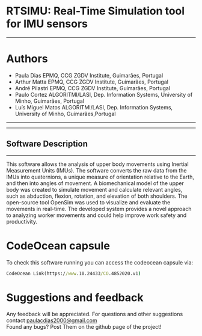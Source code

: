 # RTSIMU: Real-Time Simulation tool for IMU sensors

---
# Authors

- Paula Dias EPMQ, CCG ZGDV Institute, Guimarães, Portugal<br/>
- Arthur Matta EPMQ, CCG ZGDV Institute, Guimarães, Portugal<br/>
- André Pilastri EPMQ, CCG ZGDV Institute, Guimarães, Portugal<br/>
- Paulo Cortez ALGORITMI/LASI, Dep. Information Systems, University of Minho, Guimarães, Portugal <br/>
- Luís Miguel Matos ALGORITMI/LASI, Dep. Information Systems, University of Minho, Guimarães,Portugal <br/>

---


---
## Software Description

---

This software allows the analysis of upper body movements using Inertial Measurement Units (IMUs). The software converts the raw data from the IMUs into quaternions, a unique measure of orientation relative to the Earth, and then into angles of movement. A biomechanical model of the upper body was created to simulate movement and calculate relevant angles, such as abduction, flexion, rotation, and elevation of both shoulders. The open-source tool OpenSim was used to visualize and evaluate the movements in real-time. The developed system provides a novel approach to analyzing worker movements and could help improve work safety and productivity.


# CodeOcean capsule

To check this software running you can access the codeocean capsule via: 

``` cmd
CodeOcean Link(https://www.10.24433/CO.4852020.v1)
```


# Suggestions and feedback

Any feedback will be appreciated.
For questions and other suggestions contact paulacdias2000@gmail.com <br/>
Found any bugs? Post Them on the github page of the project!



